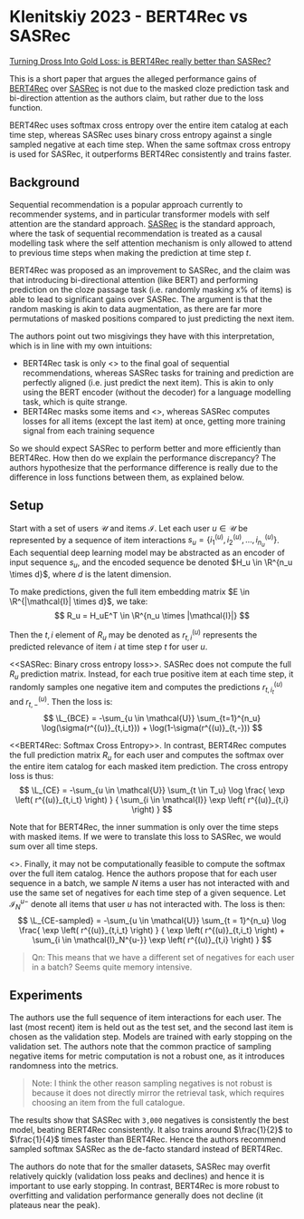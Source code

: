 # Klenitskiy 2023 - BERT4Rec vs SASRec

[Turning Dross Into Gold Loss: is BERT4Rec really better than SASRec?](https://arxiv.org/abs/2309.07602)

This is a short paper that argues the alleged performance gains of [BERT4Rec](https://arxiv.org/abs/1904.06690) over [SASRec](./kang_2018.md) is not due to the masked cloze prediction task and bi-direction attention as the authors claim, but rather due to the loss function. 

BERT4Rec uses softmax cross entropy over the entire item catalog at each time step, whereas SASRec uses binary cross entropy against a single sampled negative at each time step. When the same softmax cross entropy is used for SASRec, it outperforms BERT4Rec consistently and trains faster.

## Background

Sequential recommendation is a popular approach currently to recommender systems, and in particular transformer models with self attention are the standard approach. [SASRec](./kang_2018.md) is the standard approach, where the task of sequential recommendation is treated as a causal modelling task where the self attention mechanism is only allowed to attend to previous time steps when making the prediction at time step $t$. 

BERT4Rec was proposed as an improvement to SASRec, and the claim was that introducing bi-directional attention (like BERT) and performing prediction on the cloze passage task (i.e. randomly masking x% of items) is able to lead to significant gains over SASRec. The argument is that the random masking is akin to data augmentation, as there are far more permutations of masked positions compared to just predicting the next item.

The authors point out two misgivings they have with this interpretation, which is in line with my own intuitions:
- BERT4Rec task is only <<weakly related>> to the final goal of sequential recommendations, whereas SASRec tasks for training and prediction are perfectly aligned (i.e. just predict the next item). This is akin to only using the BERT encoder (without the decoder) for a language modelling task, which is quite strange.
- BERT4Rec masks some items and <<only calculates losses for the subset of items>>, whereas SASRec computes losses for all items (except the last item) at once, getting more training signal from each training sequence

So we should expect SASRec to perform better and more efficiently than BERT4Rec. How then do we explain the performance discrepancy? The authors hypothesize that the performance difference is really due to the difference in loss functions between them, as explained below.

## Setup 

Start with a set of users $\mathcal{U}$ and items $\mathcal{I}$. Let each user $u \in \mathcal{U}$ be represented by a sequence of item interactions $s_u = \{ i_1^{(u)}, i_2^{(u)}, ..., i_{n_u}^{(u)} \}$. Each sequential deep learning model may be abstracted as an encoder of input sequence $s_u$, and the encoded sequence be denoted $H_u \in \R^{n_u \times d}$, where $d$ is the latent dimension. 

To make predictions, given the full item embedding matrix $E \in \R^{|\mathcal{I}| \times d}$, we take:
$$
    R_u = H_uE^T \in \R^{n_u \times |\mathcal{I}|}
$$

Then the $t, i$ element of $R_u$ may be denoted as $r^{(u)}_{t,i}$ represents the predicted relevance of item $i$ at time step $t$ for user $u$.

<<SASRec: Binary cross entropy loss>>. SASRec does not compute the full $R_u$ prediction matrix. Instead, for each true positive item at each time step, it randomly samples one negative item and computes the predictions $r^{(u)}_{t,i_t}$ and $r^{(u)}_{t,-}$. Then the loss is:
$$
    \L_{BCE} = -\sum_{u \in \mathcal{U}} \sum_{t=1}^{n_u} \log(\sigma(r^{(u)}_{t,i_t})) + \log(1-\sigma(r^{(u)}_{t,-}))
$$

<<BERT4Rec: Softmax Cross Entropy>>. In contrast, BERT4Rec computes the full prediction matrix $R_u$ for each user and computes the softmax over the entire item catalog for each masked item prediction. The cross entropy loss is thus:
$$
    \L_{CE} = -\sum_{u \in \mathcal{U}} \sum_{t \in T_u} \log 
        \frac{
            \exp \left( r^{(u)}_{t,i_t} \right)
        }
        {
            \sum_{i \in \mathcal{I}} \exp \left( r^{(u)}_{t,i} \right)
        }
$$

Note that for BERT4Rec, the inner summation is only over the time steps with masked items. If we were to translate this loss to SASRec, we would sum over all time steps.

<<Sampled Softmax>>. Finally, it may not be computationally feasible to compute the softmax over the full item catalog. Hence the authors propose that for each user sequence in a batch, we sample $N$ items a user has not interacted with and use the same set of negatives for each time step of a given sequence. Let $\mathcal{I}_N^{u-}$ denote all items that user $u$ has not interacted with. The loss is then: 
$$
    \L_{CE-sampled} = -\sum_{u \in \mathcal{U}} \sum_{t = 1}^{n_u} \log 
        \frac{
            \exp \left( r^{(u)}_{t,i_t} \right)
        }
        {
            \exp \left( r^{(u)}_{t,i_t} \right) +
            \sum_{i \in \mathcal{I}_N^{u-}} \exp \left( r^{(u)}_{t,i} \right)
        }
$$

> Qn: This means that we have a different set of negatives for each user in a batch? Seems quite memory intensive.

## Experiments

The authors use the full sequence of item interactions for each user. The last (most recent) item is held out as the test set, and the second last item is chosen as the validation step. Models are trained with early stopping on the validation set. The authors note that the common practice of sampling negative items for metric computation is not a robust one, as it introduces randomness into the metrics.

> Note: I think the other reason sampling negatives is not robust is because it does not directly mirror the retrieval task, which requires choosing an item from the full catalogue.

The results show that SASRec with `3,000` negatives is consistently the best model, beating BERT4Rec consistently. It also trains around $\frac{1}{2}$ to $\frac{1}{4}$ times faster than BERT4Rec. Hence the authors recommend sampled softmax SASRec as the de-facto standard instead of BERT4Rec.

The authors do note that for the smaller datasets, SASRec may overfit relatively quickly (validation loss peaks and declines) and hence it is important to use early stopping. In contrast, BERT4Rec is more robust to overfitting and validation performance generally does not decline (it plateaus near the peak).